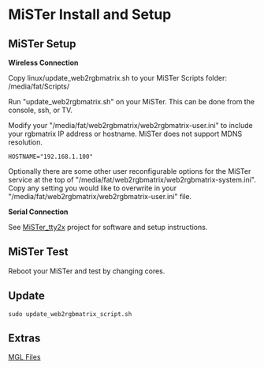 # MiSTer Install and Setup

MiSTer Setup
-------
**Wireless Connection**

Copy linux/update_web2rgbmatrix.sh to your MiSTer Scripts folder: /media/fat/Scripts/

Run "update_web2rgbmatrix.sh" on your MiSTer.  This can be done from the console, ssh, or TV.

Modify your "/media/fat/web2rgbmatrix/web2rgbmatrix-user.ini" to include your rgbmatrix IP address or hostname. MiSTer does not support MDNS resolution.

```
HOSTNAME="192.168.1.100"
```

Optionally there are some other user reconfigurable options for the MiSTer service at the top of "/media/fat/web2rgbmatrix/web2rgbmatrix-system.ini". Copy any setting you would like to overwrite in your "/media/fat/web2rgbmatrix/web2rgbmatrix-user.ini" file.

**Serial Connection**

See [MiSTer_tty2x](https://github.com/venice1200/MiSTer_tty2x) project for software and setup instructions.

MiSTer Test
-------

Reboot your MiSTer and test by changing cores. 

Update
-------
```
sudo update_web2rgbmatrix_script.sh
```

Extras
-------

[MGL Files](mgl/README.md)